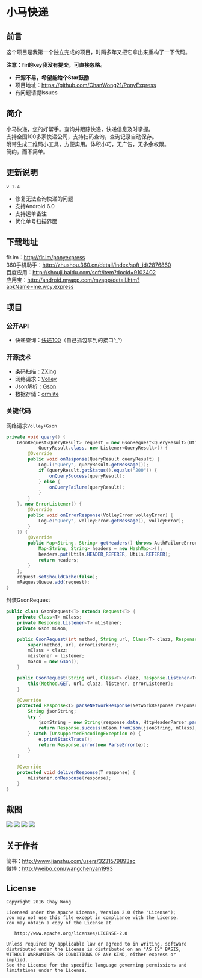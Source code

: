 # 小马快递

## 前言
这个项目是我第一个独立完成的项目，时隔多年又把它拿出来重构了一下代码。

**注意：fir的key我没有提交，可直接忽略。**

* **开源不易，希望能给个Star鼓励**
* 项目地址：https://github.com/ChanWong21/PonyExpress
* 有问题请提Issues

## 简介
小马快递，您的好帮手。查询并跟踪快递，快递信息及时掌握。<br>
支持全国100多家快递公司，支持扫码查询，查询记录自动保存。<br>
附带生成二维码小工具，方便实用。体积小巧，无广告，无多余权限。<br>
简约，而不简单。

## 更新说明
`v 1.4`
* 修复无法查询快递的问题
* 支持Android 6.0
* 支持运单备注
* 优化单号扫描界面

## 下载地址
fir.im：http://fir.im/ponyexpress<br>
360手机助手：http://zhushou.360.cn/detail/index/soft_id/2876860<br>
百度应用：http://shouji.baidu.com/soft/item?docid=9102402<br>
应用宝：http://android.myapp.com/myapp/detail.htm?apkName=me.wcy.express

## 项目
### 公开API
* 快递查询：[快递100](http://www.kuaidi100.com/)（自己抓包拿到的接口^_^）

### 开源技术
* 条码扫描：[ZXing](https://github.com/zxing/zxing)
* 网络请求：[Volley](https://developer.android.com/training/volley/index.html)
* Json解析：[Gson](https://github.com/google/gson)
* 数据存储：[ormlite](https://github.com/j256/ormlite-android)

### 关键代码
网络请求`Volley+Gson`
```java
private void query() {
    GsonRequest<QueryResult> request = new GsonRequest<QueryResult>(Utils.getQueryUrl(mExpressInfo),
            QueryResult.class, new Listener<QueryResult>() {
        @Override
        public void onResponse(QueryResult queryResult) {
            Log.i("Query", queryResult.getMessage());
            if (queryResult.getStatus().equals("200")) {
                onQuerySuccess(queryResult);
            } else {
                onQueryFailure(queryResult);
            }
        }
    }, new ErrorListener() {
        @Override
        public void onErrorResponse(VolleyError volleyError) {
            Log.e("Query", volleyError.getMessage(), volleyError);
        }
    }) {
        @Override
        public Map<String, String> getHeaders() throws AuthFailureError {
            Map<String, String> headers = new HashMap<>();
            headers.put(Utils.HEADER_REFERER, Utils.REFERER);
            return headers;
        }
    };
    request.setShouldCache(false);
    mRequestQueue.add(request);
}
```
封装GsonRequest
```java
public class GsonRequest<T> extends Request<T> {
    private Class<T> mClass;
    private Response.Listener<T> mListener;
    private Gson mGson;

    public GsonRequest(int method, String url, Class<T> clazz, Response.Listener<T> listener, Response.ErrorListener errorListener) {
        super(method, url, errorListener);
        mClass = clazz;
        mListener = listener;
        mGson = new Gson();
    }

    public GsonRequest(String url, Class<T> clazz, Response.Listener<T> listener, Response.ErrorListener errorListener) {
        this(Method.GET, url, clazz, listener, errorListener);
    }

    @Override
    protected Response<T> parseNetworkResponse(NetworkResponse response) {
        String jsonString;
        try {
            jsonString = new String(response.data, HttpHeaderParser.parseCharset(response.headers));
            return Response.success(mGson.fromJson(jsonString, mClass), HttpHeaderParser.parseCacheHeaders(response));
        } catch (UnsupportedEncodingException e) {
            e.printStackTrace();
            return Response.error(new ParseError(e));
        }
    }

    @Override
    protected void deliverResponse(T response) {
        mListener.onResponse(response);
    }
}
```

## 截图
![](https://raw.githubusercontent.com/ChanWong21/PonyExpress/master/art/screenshot_01.jpg)
![](https://raw.githubusercontent.com/ChanWong21/PonyExpress/master/art/screenshot_02.jpg)
![](https://raw.githubusercontent.com/ChanWong21/PonyExpress/master/art/screenshot_03.jpg)
![](https://raw.githubusercontent.com/ChanWong21/PonyExpress/master/art/screenshot_04.jpg)

## 关于作者
简书：http://www.jianshu.com/users/3231579893ac<br>
微博：http://weibo.com/wangchenyan1993

## License

    Copyright 2016 Chay Wong

    Licensed under the Apache License, Version 2.0 (the "License");
    you may not use this file except in compliance with the License.
    You may obtain a copy of the License at

       http://www.apache.org/licenses/LICENSE-2.0

    Unless required by applicable law or agreed to in writing, software
    distributed under the License is distributed on an "AS IS" BASIS,
    WITHOUT WARRANTIES OR CONDITIONS OF ANY KIND, either express or implied.
    See the License for the specific language governing permissions and
    limitations under the License.

